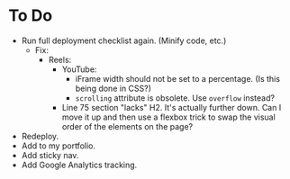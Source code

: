 # To Do

- Run full deployment checklist again. (Minify code, etc.)
  - Fix:
    - Reels:
      - YouTube:
        - iFrame width should not be set to a percentage. (Is this being done in CSS?)
        - `scrolling` attribute is obsolete. Use `overflow` instead?
      - Line 75 section "lacks" H2. It's actually further down. Can I move it up and then use a flexbox trick to swap the visual order of the elements on the page?
- Redeploy.
- Add to my portfolio.
- Add sticky nav.
- Add Google Analytics tracking.